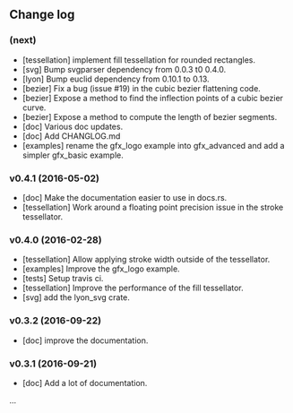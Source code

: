 ## Change log

### (next)
  - [tessellation] implement fill tessellation for rounded rectangles.
  - [svg] Bump svgparser dependency from 0.0.3 t0 0.4.0.
  - [lyon] Bump euclid dependency from 0.10.1 to 0.13.
  - [bezier] Fix a bug (issue #19) in the cubic bezier flattening code.
  - [bezier] Expose a method to find the inflection points of a cubic bezier curve.
  - [bezier] Expose a method to compute the length of bezier segments.
  - [doc] Various doc updates.
  - [doc] Add CHANGLOG.md
  - [examples] rename the gfx_logo example into gfx_advanced and add a simpler gfx_basic example.

### v0.4.1 (2016-05-02)
  - [doc] Make the documentation easier to use in docs.rs.
  - [tessellation] Work around a floating point precision issue in the stroke tessellator.

### v0.4.0 (2016-02-28)
  - [tessellation] Allow applying stroke width outside of the tessellator.
  - [examples] Improve the gfx_logo example.
  - [tests] Setup travis ci.
  - [tessellation] Improve the performance of the fill tessellator.
  - [svg] add the lyon_svg crate.

### v0.3.2 (2016-09-22)
  - [doc] improve the documentation.

### v0.3.1 (2016-09-21)
  - [doc] Add a lot of documentation.

...